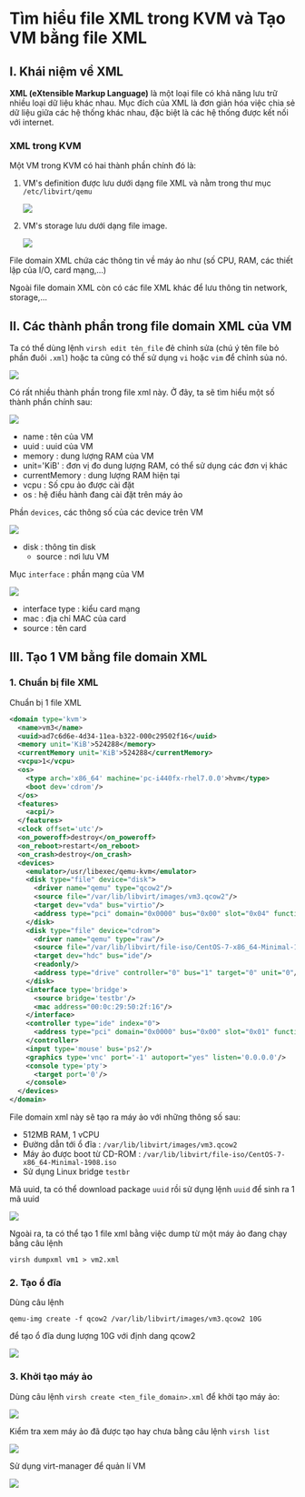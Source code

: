 # Tìm hiểu file XML trong KVM và Tạo VM bằng file XML

## I. Khái niệm về XML
**XML (eXtensible Markup Language)** là một loại file có khả năng lưu trữ nhiều loại dữ liệu khác nhau. Mục đích của XML là đơn giản hóa việc chia sẻ dữ liệu giữa các hệ thống khác nhau, đặc biệt là các hệ thống được kết nối với internet.


### XML trong KVM

Một VM trong KVM có hai thành phần chính đó là:
1. VM's definition được lưu dưới dạng file XML và nằm trong thư mục `/etc/libvirt/qemu` 

    <img src= "..\images\Screenshot_124.png">

2. VM's storage lưu dưới dạng file image. 

    <img src= "..\images\Screenshot_125.png">

File domain XML chứa các thông tin về máy ảo như (số CPU, RAM, các thiết lập của I/O, card mạng,...)

Ngoài file domain XML còn có các file XML khác để lưu thông tin network, storage,...

## II. Các thành phần trong file domain XML của VM
Ta có thể dùng lệnh `virsh edit tên_file` đẻ chỉnh sửa (chú ý tên file bỏ phần đuôi `.xml`) hoặc ta cũng có thể sử dụng `vi` hoặc `vim` để chỉnh sủa nó.

<img src="..\images\Screenshot_131.png">

Có rất nhiều thành phần trong file xml này. Ở đây, ta sẽ tìm hiểu một số thành phần chính sau:

<img src="..\images\Screenshot_132.png">

- name : tên của VM
- uuid : uuid của VM
- memory : dung lượng RAM của VM
- unit='KiB' : đơn vị đo dung lượng RAM, có thể sử dụng các đơn vị khác
- currentMemory : dung lượng RAM hiện tại
- vcpu : Số cpu ảo được cài đặt
- os : hệ điều hành đang cài đặt trên máy ảo

Phần `devices`, các thông số của các device trên VM

<img src ="..\images\Screenshot_133.png">

- disk : thông tin disk
    - source : nơi lưu VM

Mục `interface` : phần mạng của VM

<img src = "..\images\Screenshot_134.png">

- interface type : kiểu card mạng
- mac : địa chỉ MAC của card
- source : tên card

## III. Tạo 1 VM bằng file domain XML
### 1. Chuẩn bị file XML
Chuẩn bị 1 file XML
```xml
<domain type='kvm'>
  <name>vm3</name>
  <uuid>ad7c6d6e-4d34-11ea-b322-000c29502f16</uuid>
  <memory unit='KiB'>524288</memory>
  <currentMemory unit='KiB'>524288</currentMemory>
  <vcpu>1</vcpu>
  <os>
    <type arch='x86_64' machine='pc-i440fx-rhel7.0.0'>hvm</type>
    <boot dev='cdrom'/>
  </os>
  <features>
    <acpi/>
  </features>
  <clock offset='utc'/>
  <on_poweroff>destroy</on_poweroff>
  <on_reboot>restart</on_reboot>
  <on_crash>destroy</on_crash>
  <devices>
    <emulator>/usr/libexec/qemu-kvm</emulator>
    <disk type="file" device="disk">
      <driver name="qemu" type="qcow2"/>
      <source file="/var/lib/libvirt/images/vm3.qcow2"/>
      <target dev="vda" bus="virtio"/>
      <address type="pci" domain="0x0000" bus="0x00" slot="0x04" function="0x0"/>
    </disk>
    <disk type="file" device="cdrom">
      <driver name="qemu" type="raw"/>
      <source file="/var/lib/libvirt/file-iso/CentOS-7-x86_64-Minimal-1908.iso"/>
      <target dev="hdc" bus="ide"/>
      <readonly/>
      <address type="drive" controller="0" bus="1" target="0" unit="0"/>
    </disk>
    <interface type='bridge'>
      <source bridge='testbr'/>
      <mac address="00:0c:29:50:2f:16"/>
    </interface>
    <controller type="ide" index="0">
      <address type="pci" domain="0x0000" bus="0x00" slot="0x01" function="0x1"/>
    </controller>
    <input type='mouse' bus='ps2'/>
    <graphics type='vnc' port='-1' autoport="yes" listen='0.0.0.0'/>
    <console type='pty'>
      <target port='0'/>
    </console>
  </devices>
</domain>
```

File domain xml này sẽ tạo ra máy ảo với những thông số sau:
- 512MB RAM, 1 vCPU
- Đường dẫn tới ổ đĩa : `/var/lib/libvirt/images/vm3.qcow2`
- Máy ảo được boot từ CD-ROM : `/var/lib/libvirt/file-iso/CentOS-7-x86_64-Minimal-1908.iso`
- Sử dụng Linux bridge `testbr`

Mã uuid, ta có thể download package `uuid` rồi sử dụng lệnh `uuid` để sinh ra 1 mã uuid

<img src ="..\images\Screenshot_137.png">

Ngoài ra, ta có thể tạo 1 file xml bằng việc dump từ một máy ảo đang chạy bằng câu lệnh
```
virsh dumpxml vm1 > vm2.xml
```

### 2. Tạo ổ đĩa
Dùng câu lệnh 
```
qemu-img create -f qcow2 /var/lib/libvirt/images/vm3.qcow2 10G
```

để tạo ổ đĩa dung lượng 10G với định dang qcow2

<img src= "..\images\Screenshot_138.png">

### 3. Khởi tạo máy ảo
Dùng câu lệnh `virsh create <ten_file_domain>.xml` để khởi tạo máy ảo:

<img src="..\images\Screenshot_139.png">

Kiểm tra xem máy ảo đã được tạo hay chưa bằng câu lệnh `virsh list`

<img src="..\images\Screenshot_140.png">

Sử dụng virt-manager để quản lí VM

<img src="..\images\Screenshot_141.png">
